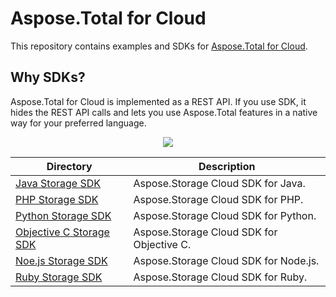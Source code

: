 # Aspose.Total for Cloud
This repository contains examples and SDKs for [Aspose.Total for Cloud](http://www.aspose.com/cloud/total-api.aspx).

## Why SDKs?
Aspose.Total for Cloud is implemented as a REST API. If you use SDK, it hides the REST API calls and lets you use Aspose.Total features in a native way for your preferred language.

<p align="center">
  <a title="Download complete Aspose.Total for Cloud source code" href="https://github.com/asposetotal/Aspose_Total_Cloud/archive/master.zip">
	<img src="https://raw.github.com/AsposeExamples/java-examples-dashboard/master/images/downloadZip-Button-Large.png" />
  </a>
</p>

Directory | Description
--------- | -----------
[Java Storage SDK](SDKs/Aspose.Storage_Cloud_SDK_For_Java)  |  Aspose.Storage Cloud SDK for Java.
[PHP Storage SDK](SDKs/Aspose.Storage_Cloud_SDK_For_PHP)  | Aspose.Storage Cloud SDK for PHP.
[Python Storage SDK](SDKs/Aspose.Storage_Cloud_SDK_For_Python)  | Aspose.Storage Cloud SDK for Python.
[Objective C Storage SDK](SDKs/Aspose.Storage_Cloud_SDK_For_Objective_C)  | Aspose.Storage Cloud SDK for Objective C.
[Noe.js Storage SDK](SDKs/Aspose.Storage_Cloud_SDK_For_NodeJS)  | Aspose.Storage Cloud SDK for Node.js.
[Ruby Storage SDK](SDKs/Aspose.Storage_Cloud_SDK_For_Ruby)  | Aspose.Storage Cloud SDK for Ruby.
